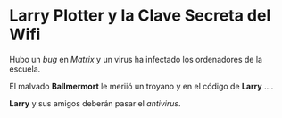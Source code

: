 # Larry Plotter y la Clave Secreta del Wifi

Hubo un *bug* en *Matrix* y un virus ha infectado los ordenadores de la escuela.

El malvado **Ballmermort** le meriió un troyano y en el código de **Larry** ....

**Larry** y sus amigos deberán pasar el *antivirus*.
